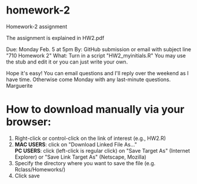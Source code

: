 # homework-2
Homework-2 assignment

The assignment is explained in HW2.pdf  

Due: Monday Feb. 5 at 5pm
By: GitHub submission or email with subject line "710 Homework 2"
What: Turn in a script "HW2_myinitials.R"   You may use the stub and edit it or you can just write your own. 

Hope it's easy!
You can email questions and I'll reply over the weekend as I have time. Otherwise come Monday with any last-minute questions.
Marguerite

# How to download manually via your browser:
1. Right-click or control-click on the link of interest (e.g., HW2.R)
2. **MAC USERS**: click on "Download Linked File As..."     
   **PC USERS**: click (left-click is regular click) on "Save Target As" (Internet Explorer) or "Save Link Target As" (Netscape, Mozilla)
3. Specify the directory where you want to save the file (e.g. Rclass/Homeworks/)
4. Click save
